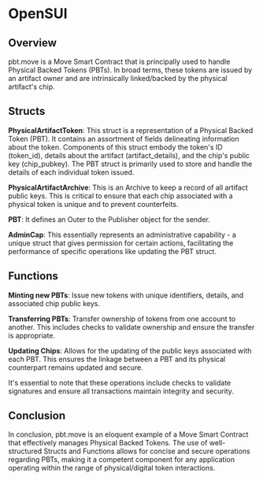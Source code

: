 # OpenSUI

## Overview
pbt.move is a Move Smart Contract that is principally used to handle Physical Backed Tokens (PBTs). In broad terms, these tokens are issued by an artifact owner and are intrinsically linked/backed by the physical artifact's chip.

## Structs
**PhysicalArtifactToken**: This struct is a representation of a Physical Backed Token (PBT). It contains an assortment of fields delineating information about the token. Components of this struct embody the token's ID (token_id), details about the artifact (artifact_details), and the chip's public key (chip_pubkey). The PBT struct is primarily used to store and handle the details of each individual token issued.

**PhysicalArtifactArchive**: This is an Archive to keep a record of all artifact public keys. This is critical to ensure that each chip associated with a physical token is unique and to prevent counterfeits.

**PBT**: It defines an Outer to the Publisher object for the sender.

**AdminCap**: This essentially represents an administrative capability - a unique struct that gives permission for certain actions, facilitating the performance of specific operations like updating the PBT struct.

## Functions
**Minting new PBTs**: Issue new tokens with unique identifiers, details, and associated chip public keys.

**Transferring PBTs**: Transfer ownership of tokens from one account to another. This includes checks to 
validate ownership and ensure the transfer is appropriate.

**Updating Chips**: Allows for the updating of the public keys associated with each PBT. This ensures the linkage between a PBT and its physical counterpart remains updated and secure.

It's essential to note that these operations include checks to validate signatures and ensure all transactions maintain integrity and security.

## Conclusion
In conclusion, pbt.move is an eloquent example of a Move Smart Contract that effectively manages Physical Backed Tokens. The use of well-structured Structs and Functions allows for concise and secure operations regarding PBTs, making it a competent component for any application operating within the range of physical/digital token interactions.